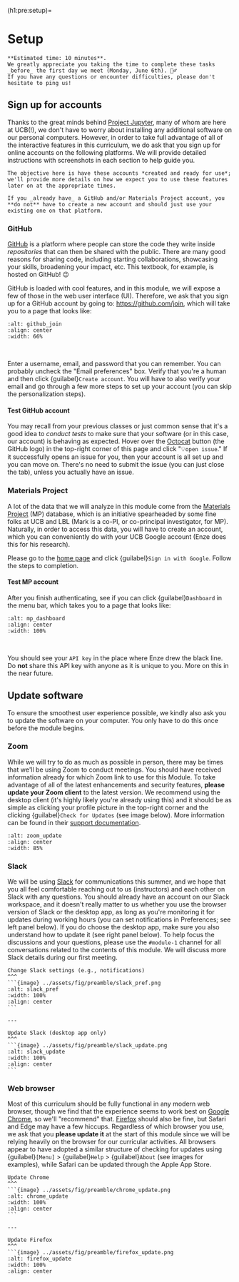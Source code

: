(h1:pre:setup)=
# Setup


```{important}
**Estimated time: 10 minutes**. 
We greatly appreciate you taking the time to complete these tasks _before_ the first day we meet (Monday, June 6th). 🙇‍♂️
If you have any questions or encounter difficulties, please don't hesitate to ping us! 
```



## Sign up for accounts

Thanks to the great minds behind [Project Jupyter](https://jupyter.org/), many of whom are here at UCB(!), we don't have to worry about installing any additional software on our personal computers.
However, in order to take full advantage of all of the interactive features in this curriculum, we do ask that you sign up for online accounts on the following platforms.
We will provide detailed instructions with screenshots in each section to help guide you.

```{note}
The objective here is have these accounts *created and ready for use*; we'll provide more details on how we expect you to use these features later on at the appropriate times.
```

```{note}
If you _already have_ a GitHub and/or Materials Project account, you **do not** have to create a new account and should just use your existing one on that platform.
```



### GitHub

[GitHub](https://github.com/) is a platform where people can store the code they write inside _repositories_ that can then be shared with the public.
There are many good reasons for sharing code, including starting collaborations, showcasing your skills, broadening your impact, etc.
This textbook, for example, is hosted on GitHub! 😉

GitHub is loaded with cool features, and in this module, we will expose a few of those in the web user interface (UI). 
Therefore, we ask that you sign up for a GitHub account by going to: https://github.com/join, which will take you to a page that looks like:

```{image} ../assets/fig/preamble/github_join.png
:alt: github_join
:align: center
:width: 66%
```    
&nbsp;   

Enter a username, email, and password that you can remember.
You can probably uncheck the "Email preferences" box.
Verify that you're a human and then click {guilabel}`Create account`.
You will have to also verify your email and go through a few more steps to set up your account (you can skip the personalization steps).


#### Test GitHub account

You may recall from your previous classes or just common sense that it's a good idea to _conduct tests_ to make sure that your software (or in this case, our account) is behaving as expected.
Hover over the [Octocat](https://github.com/octocat) button (the GitHub logo) in the top-right corner of this page and click "💡`open issue`."
If it successfully opens an issue for you, then your account is all set up and you can move on.
There's no need to submit the issue (you can just close the tab), unless you actually have an issue.



### Materials Project

A lot of the data that we will analyze in this module come from the [Materials Project](https://materialsproject.org/) (MP) database, which is an initiative spearheaded by some fine folks at UCB and LBL (Mark is a co-PI, or co-principal investigator, for MP). 
Naturally, in order to access this data, you will have to create an account, which you can conveniently do with your UCB Google account (Enze does this for his research).

Please go to the [home page](https://materialsproject.org/) and click {guilabel}`Sign in with Google`.
Follow the steps to completion.

#### Test MP account

After you finish authenticating, see if you can click {guilabel}`Dashboard` in the menu bar, which takes you to a page that looks like: 

```{image} ../assets/fig/preamble/mp_dashboard.png
:alt: mp_dashboard
:align: center
:width: 100%
```    
&nbsp;   

You should see your `API key` in the place where Enze drew the black line.
Do **not** share this API key with anyone as it is unique to you.
More on this in the near future.



## Update software

To ensure the smoothest user experience possible, we kindly also ask you to update the software on your computer. 
You only have to do this once before the module begins.


### Zoom

While we will try to do as much as possible in person, there may be times that we'll be using Zoom to conduct meetings. 
You should have received information already for which Zoom link to use for this Module.
To take advantage of all of the latest enhancements and security features, **please update your Zoom client** to the latest version.
We recommend using the desktop client (it's highly likely you're already using this) and it should be as simple as clicking your profile picture in the top-right corner and the clicking {guilabel}`Check for Updates` (see image below).
More information can be found in their [support documentation](https://support.zoom.us/hc/en-us/articles/201362233-Upgrading-Zoom-to-the-latest-version).

```{image} ../assets/fig/preamble/zoom_update.png
:alt: zoom_update
:align: center
:width: 85%
``` 


### Slack

We will be using [Slack](https://slack.com/) for communications this summer, and we hope that you all feel comfortable reaching out to us (instructors) and each other on Slack with any questions.
You should already have an account on our Slack workspace, and it doesn't really matter to us whether you use the browser version of Slack or the desktop app, as long as you're monitoring it for updates during working hours (you can set notifications in Preferences; see left panel below).
If you do choose the desktop app, make sure you also understand how to update it (see right panel below).
To help focus the discussions and your questions, please use the `#module-1` channel for all conversations related to the contents of this module.
We will discuss more Slack details during our first meeting.

````{panels}
Change Slack settings (e.g., notifications)
^^^
```{image} ../assets/fig/preamble/slack_pref.png
:alt: slack_pref
:width: 100%
:align: center
```

---

Update Slack (desktop app only)
^^^
```{image} ../assets/fig/preamble/slack_update.png
:alt: slack_update
:width: 100%
:align: center
```
````



### Web browser

Most of this curriculum should be fully functional in any modern web browser, though we find that the experience seems to work best on [Google Chrome](https://www.google.com/chrome/), so we'll "recommend" that.
[Firefox](https://www.mozilla.org/en-US/firefox/new/) should also be fine, but Safari and Edge may have a few hiccups.
Regardless of which browser you use, we ask that you **please update it** at the start of this module since we will be relying heavily on the browser for our curricular activities.
All browsers appear to have adopted a similar structure of checking for updates using {guilabel}`[Menu]` > {guilabel}`Help` > {guilabel}`About` (see images for examples), while Safari can be updated through the Apple App Store.

````{panels}
Update Chrome
^^^
```{image} ../assets/fig/preamble/chrome_update.png
:alt: chrome_update
:width: 100%
:align: center
```

---

Update Firefox
^^^
```{image} ../assets/fig/preamble/firefox_update.png
:alt: firefox_update
:width: 100%
:align: center
````
